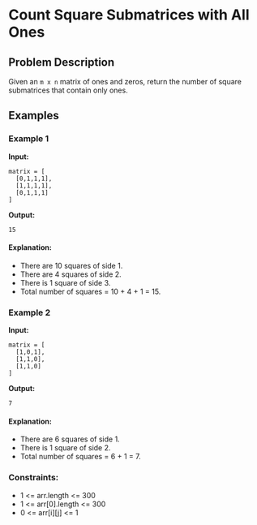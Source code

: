 # Count Square Submatrices with All Ones

## Problem Description
Given an `m x n` matrix of ones and zeros, return the number of square submatrices that contain only ones.

## Examples

### Example 1
**Input:**
```
matrix = [
  [0,1,1,1],
  [1,1,1,1],
  [0,1,1,1]
]
```
**Output:**
```
15
```
#### Explanation: 
- There are 10 squares of side 1.
- There are 4 squares of side 2.
- There is  1 square of side 3.
- Total number of squares = 10 + 4 + 1 = 15.

### Example 2
**Input:**
```
matrix = [
  [1,0,1],
  [1,1,0],
  [1,1,0]
]

```
**Output:**
```
7
```
#### Explanation: 
- There are 6 squares of side 1.  
- There is 1 square of side 2. 
- Total number of squares = 6 + 1 = 7.

### Constraints:

- 1 <= arr.length <= 300
- 1 <= arr[0].length <= 300
- 0 <= arr[i][j] <= 1